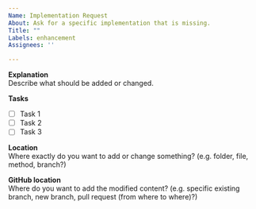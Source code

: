 ```yaml
---
Name: Implementation Request
About: Ask for a specific implementation that is missing.
Title: ""
Labels: enhancement
Assignees: ''

---
```


**Explanation**  
Describe what should be added or changed.

**Tasks**  
  - [ ] Task 1
  - [ ] Task 2
  - [ ] Task 3

**Location**  
Where exactly do you want to add or change something?
(e.g. folder, file, method, branch?)

**GitHub location**  
Where do you want to add the modified content?
(e.g. specific existing branch, new branch, pull request (from where to where)?)
